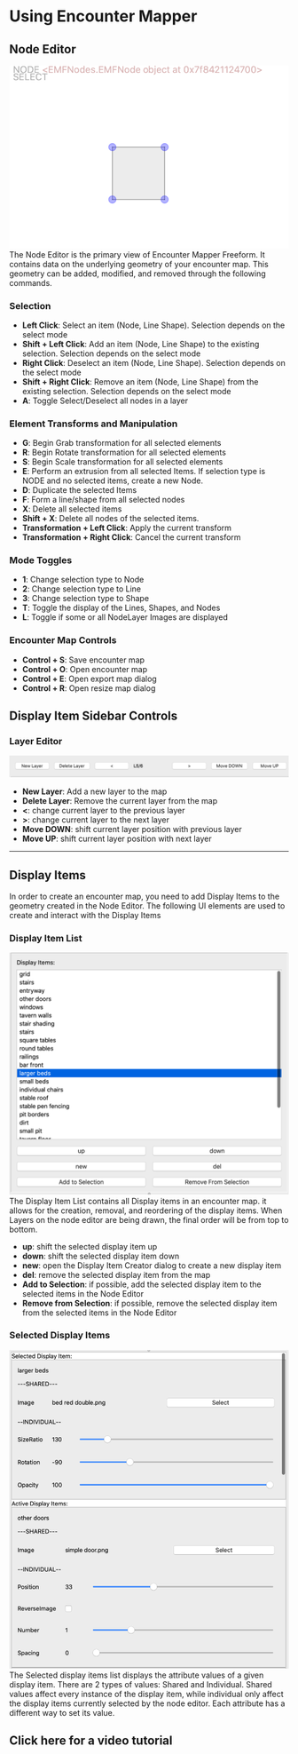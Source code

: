 # **Using Encounter Mapper**

## Node Editor
![A seaside inn setting, recreated in ](res/manual_nodeeditor.png)
The Node Editor is the primary view of Encounter Mapper Freeform. It contains data on the underlying geometry of your encounter map. This geometry can be added, modified, and removed through the following commands.
### Selection
+ **Left Click**: Select an item (Node, Line Shape). Selection depends on the select mode
+ **Shift + Left Click**: Add an item (Node, Line Shape) to the existing selection. Selection depends on the select mode
+ **Right Click**: Deselect an item (Node, Line Shape). Selection depends on the select mode
+ **Shift + Right Click**: Remove an item (Node, Line Shape) from the existing selection. Selection depends on the select mode
+ **A**: Toggle Select/Deselect all nodes in a layer

### Element Transforms and Manipulation
+ **G**: Begin Grab transformation for all selected elements
+ **R**: Begin Rotate transformation for all selected elements
+ **S**: Begin Scale transformation for all selected elements
+ **E**: Perform an extrusion from all selected Items. If selection type is NODE and no selected items, create a new Node.
+ **D**: Duplicate the selected Items
+ **F**: Form a line/shape from all selected nodes
+ **X**: Delete all selected items
+ **Shift + X**: Delete all nodes of the selected items.
+ **Transformation + Left Click**: Apply the current transform
+ **Transformation + Right Click**: Cancel the current transform

### Mode Toggles
+ **1**: Change selection type to Node
+ **2**: Change selection type to Line
+ **3**: Change selection type to Shape
+ **T**: Toggle the display of the Lines, Shapes, and Nodes
+ **L**: Toggle if some or all NodeLayer Images are displayed

### Encounter Map Controls
+ **Control + S**: Save encounter map
+ **Control + O**: Open encounter map
+ **Control + E**: Open export map dialog
+ **Control + R**: Open resize map dialog

## Display Item Sidebar Controls

### Layer Editor
![A seaside inn setting, recreated in ](res/manual_layereditor.png)

+ **New Layer**: Add a new layer to the map
+ **Delete Layer**: Remove the current layer from the map
+ **<**: change current layer to the previous layer
+ **>**: change current layer to the next layer
+ **Move DOWN**: shift current layer position with previous layer
+ **Move UP**: shift current layer position with next layer

---
## Display Items
In order to create an encounter map, you need to add Display Items to the geometry created in the Node Editor. The following UI elements are used to create and interact with the Display Items

### Display Item List
![A seaside inn setting, recreated in ](res/manual_displayitemlist.png)
The Display Item List contains all Display items in an encounter map. it allows for the creation, removal, and reordering of the display items. When Layers on the node editor are being drawn, the final order will be from top to bottom.
+ **up**: shift the selected display item up
+ **down**: shift the selected display item down
+ **new**: open the Display Item Creator dialog to create a new display item
+ **del**: remove the selected display item from the map
+ **Add to Selection**: if possible, add the selected display item to the selected items in the Node Editor
+ **Remove from Selection**: if possible, remove the selected display item from the selected items in the Node Editor

### Selected Display Items
![A seaside inn setting, recreated in ](res/manual_selecteddis.png)
The Selected display items list displays the attribute values of a given display item. There are 2 types of values: Shared and Individual. Shared values affect every instance of the display item, while individual only affect the display items currently selected by the node editor. Each attribute has a different way to set its value.


## Click here for a video tutorial
